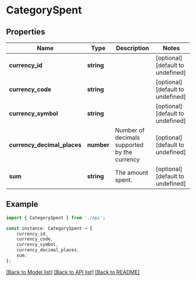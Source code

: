 # CategorySpent


## Properties

Name | Type | Description | Notes
------------ | ------------- | ------------- | -------------
**currency_id** | **string** |  | [optional] [default to undefined]
**currency_code** | **string** |  | [optional] [default to undefined]
**currency_symbol** | **string** |  | [optional] [default to undefined]
**currency_decimal_places** | **number** | Number of decimals supported by the currency | [optional] [default to undefined]
**sum** | **string** | The amount spent. | [optional] [default to undefined]

## Example

```typescript
import { CategorySpent } from './api';

const instance: CategorySpent = {
    currency_id,
    currency_code,
    currency_symbol,
    currency_decimal_places,
    sum,
};
```

[[Back to Model list]](../README.md#documentation-for-models) [[Back to API list]](../README.md#documentation-for-api-endpoints) [[Back to README]](../README.md)
